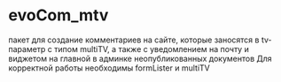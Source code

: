 # evoCom_mtv 
пакет для создание комментариев на сайте, которые заносятся в tv-параметр с типом multiTV, а также с уведомлением на почту и виджетом на главной в админке неопубликованных документов
Для корректной работы необходимы formLister и multiTV
